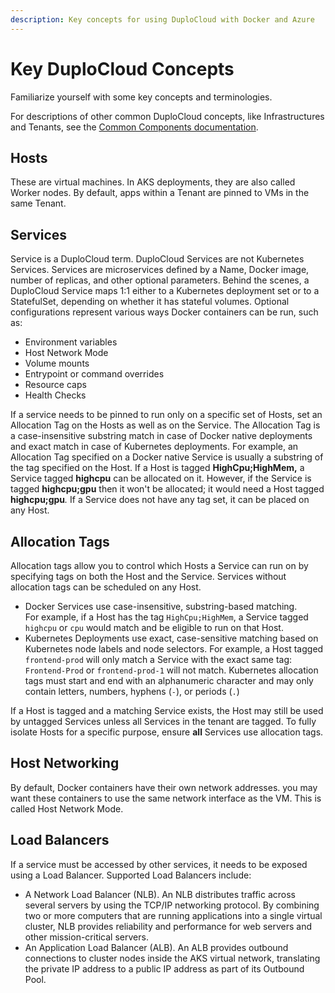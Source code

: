 ```yaml
---
description: Key concepts for using DuploCloud with Docker and Azure
---
```


# Key DuploCloud Concepts

Familiarize yourself with some key concepts and terminologies.

For descriptions of other common DuploCloud concepts, like Infrastructures and Tenants, see the [Common Components documentation](../../welcome-to-duplocloud/application-focussed-interface/duplocloud-common-components/).

## Hosts

These are virtual machines. In AKS deployments, they are also called Worker nodes. By default, apps within a Tenant are pinned to VMs in the same Tenant.&#x20;

## Services

Service is a DuploCloud term. DuploCloud Services are not Kubernetes Services. Services are microservices defined by a Name, Docker image, number of replicas, and other optional parameters. Behind the scenes, a DuploCloud Service maps 1:1 either to a Kubernetes deployment set or to a StatefulSet, depending on whether it has stateful volumes. Optional configurations represent various ways Docker containers can be run, such as:

* Environment variables&#x20;
* Host Network Mode&#x20;
* Volume mounts&#x20;
* Entrypoint or command overrides&#x20;
* Resource caps&#x20;
* Health Checks

If a service needs to be pinned to run only on a specific set of Hosts, set an Allocation Tag on the Hosts as well as on the Service. The Allocation Tag is a case-insensitive substring match in case of Docker native deployments and exact match in case of Kubernetes deployments. For example, an Allocation Tag specified on a Docker native Service is usually a substring of the tag specified on the Host. If a Host is tagged **HighCpu;HighMem,** a Service tagged **highcpu** can be allocated on it. However, if the Service is tagged **highcpu;gpu** then it won't be allocated; it would need a Host tagged **highcpu;gpu**_._ If a Service does not have any tag set, it can be placed on any Host.

## Allocation Tags

Allocation tags allow you to control which Hosts a Service can run on by specifying tags on both the Host and the Service. Services without allocation tags can be scheduled on any Host.

* Docker Services use case-insensitive, substring-based matching.\
  For example, if a Host has the tag `HighCpu;HighMem`, a Service tagged `highcpu` or `cpu` would match and be eligible to run on that Host.
* Kubernetes Deployments use exact, case-sensitive matching based on Kubernetes node labels and node selectors. For example, a Host tagged `frontend-prod` will only match a Service with the exact same tag: `Frontend-Prod` or `frontend-prod-1` will not match. Kubernetes allocation tags must start and end with an alphanumeric character and may only contain letters, numbers, hyphens (`-`), or periods (`.`)

If a Host is tagged and a matching Service exists, the Host may still be used by untagged Services unless all Services in the tenant are tagged. To fully isolate Hosts for a specific purpose, ensure **all** Services use allocation tags.

## **Host Networking**

By default, Docker containers have their own network addresses. you may want these containers to use the same network interface as the VM. This is called Host Network Mode.

## **Load Balancers**

If a service must be accessed by other services, it needs to be exposed using a Load Balancer. Supported Load Balancers include:

* A Network Load Balancer (NLB). An NLB distributes traffic across several servers by using the TCP/IP networking protocol. By combining two or more computers that are running applications into a single virtual cluster, NLB provides reliability and performance for web servers and other mission-critical servers.
* An Application Load Balancer (ALB). An ALB provides outbound connections to cluster nodes inside the AKS virtual network, translating the private IP address to a public IP address as part of its Outbound Pool.

